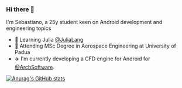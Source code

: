 ### Hi there 👋

I'm Sebastiano, a 25y student keen on Android development and engineering topics

- 🔭 Learning Julia [@JuliaLang](https://github.com/JuliaLang)
- 🚀 Attending MSc Degree in Aerospace Engineering at University of Padua
- ✈️ I'm currently developing a CFD engine for Android for [@ArchSoftware](https://github.com/ArchSoftware).

[![Anurag's GitHub stats](https://github-readme-stats.vercel.app/api?username=arch-dev&show_icons=true&theme=tokyonight)](https://github.com/anuraghazra/github-readme-stats)
